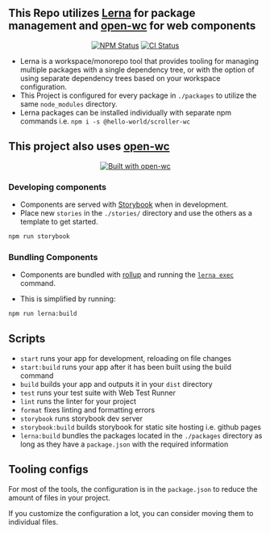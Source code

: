 ## This Repo utilizes [Lerna](https://github.com/lerna/lerna) for package management and [open-wc](https://github.com/open-wc) for web components

<p align="center">
  <a href="https://www.npmjs.com/package/lerna"><img alt="NPM Status" src="https://img.shields.io/npm/v/lerna.svg?style=flat"></a>
  <a href="https://github.com/lerna/lerna/actions?query=branch%3Amain+workflow%3Aci"><img alt="CI Status" src="https://github.com/lerna/lerna/workflows/ci/badge.svg?branch=main"></a>
</p>

- Lerna is a workspace/monorepo tool that provides tooling for managing multiple packages with a single dependency tree, or with the option of using separate dependency trees based on your workspace configuration.
- This Project is configured for every package in `./packages` to utilize the same `node_modules` directory.
- Lerna packages can be installed individually with separate npm commands i.e. `npm i -s @hello-world/scroller-wc`

## This project also uses [open-wc](https://github.com/open-wc)

<p align="center">
  <a href="https://github.com/open-wc"><img alt="Built with open-wc" src="https://img.shields.io/badge/built%20with-open--wc-blue.svg"></a>
</p>

### Developing components

- Components are served with [Storybook](https://storybook.js.org/docs/react/get-started/introduction) when in development.
- Place new `stories` in the `./stories/` directory and use the others as a template to get started.

```bash
npm run storybook
```

### Bundling Components

- Components are bundled with [rollup](https://github.com/rollup/rollup) and running the [`lerna exec`](https://github.com/lerna/lerna/tree/main/commands/exec#readme) command.

- This is simplified by running:

```bash
npm run lerna:build
```

## Scripts

- `start` runs your app for development, reloading on file changes
- `start:build` runs your app after it has been built using the build command
- `build` builds your app and outputs it in your `dist` directory
- `test` runs your test suite with Web Test Runner
- `lint` runs the linter for your project
- `format` fixes linting and formatting errors
- `storybook` runs storybook dev server
- `storybook:build` builds storybook for static site hosting i.e. github pages
- `lerna:build` bundles the packages located in the `./packages` directory as long as they have a `package.json` with the required information

## Tooling configs

For most of the tools, the configuration is in the `package.json` to reduce the amount of files in your project.

If you customize the configuration a lot, you can consider moving them to individual files.
